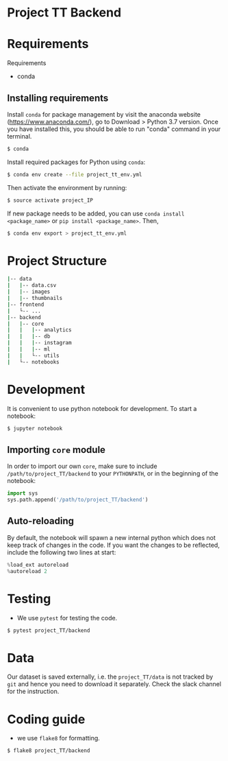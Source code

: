 # Project TT Backend


# Requirements

Requirements 
- conda

## Installing requirements

Install `conda` for package management by visit the anaconda website
(https://www.anaconda.com/), go to Download > Python 3.7 version. Once you have
installed this, you should be able to run "conda" command in your terminal.

```bash
$ conda
```

Install required packages for Python using `conda`:

```bash
$ conda env create --file project_tt_env.yml
```

Then activate the environment by running:
```bash
$ source activate project_IP
```

If new package needs to be added, you can use `conda install <package_name>` or
`pip install <package_name>`. Then,

```bash
$ conda env export > project_tt_env.yml
```

# Project Structure

```bash
|-- data
|   |-- data.csv
|   |-- images
|   |-- thumbnails
|-- frontend
|   └-- ...
|-- backend
|   |-- core
|   |   |-- analytics
|   |   |-- db
|   |   |-- instagram
|   |   |-- ml
|   |   └-- utils
|   └-- notebooks
```

# Development

It is convenient to use python notebook for development. To start a notebook:
```bash
$ jupyter notebook
```

## Importing `core` module

In order to import our own `core`, make sure to include
`/path/to/project_TT/backend` to your `PYTHONPATH`, or in the beginning of the
notebook:

```python
import sys
sys.path.append('/path/to/project_TT/backend')
```

## Auto-reloading

By default, the notebook will spawn a new internal python which does not keep
track of changes in the code. If you want the changes to be reflected, include
the following two lines at start:

```python
%load_ext autoreload
%autoreload 2
```


# Testing

- We use `pytest` for testing the code.

```bash
$ pytest project_TT/backend
```

# Data

Our dataset is saved externally, i.e. the `project_TT/data` is not tracked by
`git` and hence you need to download it separately. Check the slack channel for
the instruction.


# Coding guide

- we use `flake8` for formatting.

```bash
$ flake8 project_TT/backend
```

